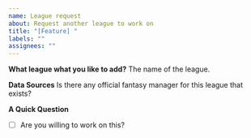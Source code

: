 ```yaml
---
name: League request
about: Request another league to work on
title: "[Feature] "
labels: ""
assignees: ""
---
```


**What league what you like to add?**
The name of the league.

**Data Sources**
Is there any official fantasy manager for this league that exists?

**A Quick Question**

- [ ] Are you willing to work on this?
